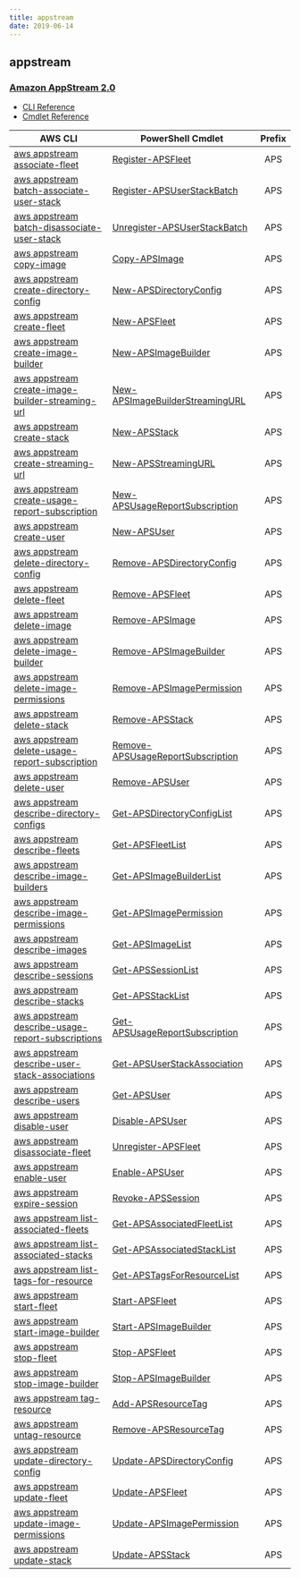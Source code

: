 ```yaml
---
title: appstream
date: 2019-06-14
---
```


## appstream

### [Amazon AppStream 2.0](https://aws.amazon.com/appstream2/)

* [CLI Reference](https://docs.aws.amazon.com/cli/latest/reference/appstream/index.html)
* [Cmdlet Reference](https://docs.aws.amazon.com/powershell/latest/reference/items/AWS_AppStream_cmdlets.html)

|AWS CLI|PowerShell Cmdlet|Prefix|
|----|----|:--:|
|[aws appstream associate-fleet](https://docs.aws.amazon.com/cli/latest/reference/appstream/associate-fleet.html)|[Register-APSFleet](https://docs.aws.amazon.com/powershell/latest/reference/items/Register-APSFleet.html)|APS|
|[aws appstream batch-associate-user-stack](https://docs.aws.amazon.com/cli/latest/reference/appstream/batch-associate-user-stack.html)|[Register-APSUserStackBatch](https://docs.aws.amazon.com/powershell/latest/reference/items/Register-APSUserStackBatch.html)|APS|
|[aws appstream batch-disassociate-user-stack](https://docs.aws.amazon.com/cli/latest/reference/appstream/batch-disassociate-user-stack.html)|[Unregister-APSUserStackBatch](https://docs.aws.amazon.com/powershell/latest/reference/items/Unregister-APSUserStackBatch.html)|APS|
|[aws appstream copy-image](https://docs.aws.amazon.com/cli/latest/reference/appstream/copy-image.html)|[Copy-APSImage](https://docs.aws.amazon.com/powershell/latest/reference/items/Copy-APSImage.html)|APS|
|[aws appstream create-directory-config](https://docs.aws.amazon.com/cli/latest/reference/appstream/create-directory-config.html)|[New-APSDirectoryConfig](https://docs.aws.amazon.com/powershell/latest/reference/items/New-APSDirectoryConfig.html)|APS|
|[aws appstream create-fleet](https://docs.aws.amazon.com/cli/latest/reference/appstream/create-fleet.html)|[New-APSFleet](https://docs.aws.amazon.com/powershell/latest/reference/items/New-APSFleet.html)|APS|
|[aws appstream create-image-builder](https://docs.aws.amazon.com/cli/latest/reference/appstream/create-image-builder.html)|[New-APSImageBuilder](https://docs.aws.amazon.com/powershell/latest/reference/items/New-APSImageBuilder.html)|APS|
|[aws appstream create-image-builder-streaming-url](https://docs.aws.amazon.com/cli/latest/reference/appstream/create-image-builder-streaming-url.html)|[New-APSImageBuilderStreamingURL](https://docs.aws.amazon.com/powershell/latest/reference/items/New-APSImageBuilderStreamingURL.html)|APS|
|[aws appstream create-stack](https://docs.aws.amazon.com/cli/latest/reference/appstream/create-stack.html)|[New-APSStack](https://docs.aws.amazon.com/powershell/latest/reference/items/New-APSStack.html)|APS|
|[aws appstream create-streaming-url](https://docs.aws.amazon.com/cli/latest/reference/appstream/create-streaming-url.html)|[New-APSStreamingURL](https://docs.aws.amazon.com/powershell/latest/reference/items/New-APSStreamingURL.html)|APS|
|[aws appstream create-usage-report-subscription](https://docs.aws.amazon.com/cli/latest/reference/appstream/create-usage-report-subscription.html)|[New-APSUsageReportSubscription](https://docs.aws.amazon.com/powershell/latest/reference/items/New-APSUsageReportSubscription.html)|APS|
|[aws appstream create-user](https://docs.aws.amazon.com/cli/latest/reference/appstream/create-user.html)|[New-APSUser](https://docs.aws.amazon.com/powershell/latest/reference/items/New-APSUser.html)|APS|
|[aws appstream delete-directory-config](https://docs.aws.amazon.com/cli/latest/reference/appstream/delete-directory-config.html)|[Remove-APSDirectoryConfig](https://docs.aws.amazon.com/powershell/latest/reference/items/Remove-APSDirectoryConfig.html)|APS|
|[aws appstream delete-fleet](https://docs.aws.amazon.com/cli/latest/reference/appstream/delete-fleet.html)|[Remove-APSFleet](https://docs.aws.amazon.com/powershell/latest/reference/items/Remove-APSFleet.html)|APS|
|[aws appstream delete-image](https://docs.aws.amazon.com/cli/latest/reference/appstream/delete-image.html)|[Remove-APSImage](https://docs.aws.amazon.com/powershell/latest/reference/items/Remove-APSImage.html)|APS|
|[aws appstream delete-image-builder](https://docs.aws.amazon.com/cli/latest/reference/appstream/delete-image-builder.html)|[Remove-APSImageBuilder](https://docs.aws.amazon.com/powershell/latest/reference/items/Remove-APSImageBuilder.html)|APS|
|[aws appstream delete-image-permissions](https://docs.aws.amazon.com/cli/latest/reference/appstream/delete-image-permissions.html)|[Remove-APSImagePermission](https://docs.aws.amazon.com/powershell/latest/reference/items/Remove-APSImagePermission.html)|APS|
|[aws appstream delete-stack](https://docs.aws.amazon.com/cli/latest/reference/appstream/delete-stack.html)|[Remove-APSStack](https://docs.aws.amazon.com/powershell/latest/reference/items/Remove-APSStack.html)|APS|
|[aws appstream delete-usage-report-subscription](https://docs.aws.amazon.com/cli/latest/reference/appstream/delete-usage-report-subscription.html)|[Remove-APSUsageReportSubscription](https://docs.aws.amazon.com/powershell/latest/reference/items/Remove-APSUsageReportSubscription.html)|APS|
|[aws appstream delete-user](https://docs.aws.amazon.com/cli/latest/reference/appstream/delete-user.html)|[Remove-APSUser](https://docs.aws.amazon.com/powershell/latest/reference/items/Remove-APSUser.html)|APS|
|[aws appstream describe-directory-configs](https://docs.aws.amazon.com/cli/latest/reference/appstream/describe-directory-configs.html)|[Get-APSDirectoryConfigList](https://docs.aws.amazon.com/powershell/latest/reference/items/Get-APSDirectoryConfigList.html)|APS|
|[aws appstream describe-fleets](https://docs.aws.amazon.com/cli/latest/reference/appstream/describe-fleets.html)|[Get-APSFleetList](https://docs.aws.amazon.com/powershell/latest/reference/items/Get-APSFleetList.html)|APS|
|[aws appstream describe-image-builders](https://docs.aws.amazon.com/cli/latest/reference/appstream/describe-image-builders.html)|[Get-APSImageBuilderList](https://docs.aws.amazon.com/powershell/latest/reference/items/Get-APSImageBuilderList.html)|APS|
|[aws appstream describe-image-permissions](https://docs.aws.amazon.com/cli/latest/reference/appstream/describe-image-permissions.html)|[Get-APSImagePermission](https://docs.aws.amazon.com/powershell/latest/reference/items/Get-APSImagePermission.html)|APS|
|[aws appstream describe-images](https://docs.aws.amazon.com/cli/latest/reference/appstream/describe-images.html)|[Get-APSImageList](https://docs.aws.amazon.com/powershell/latest/reference/items/Get-APSImageList.html)|APS|
|[aws appstream describe-sessions](https://docs.aws.amazon.com/cli/latest/reference/appstream/describe-sessions.html)|[Get-APSSessionList](https://docs.aws.amazon.com/powershell/latest/reference/items/Get-APSSessionList.html)|APS|
|[aws appstream describe-stacks](https://docs.aws.amazon.com/cli/latest/reference/appstream/describe-stacks.html)|[Get-APSStackList](https://docs.aws.amazon.com/powershell/latest/reference/items/Get-APSStackList.html)|APS|
|[aws appstream describe-usage-report-subscriptions](https://docs.aws.amazon.com/cli/latest/reference/appstream/describe-usage-report-subscriptions.html)|[Get-APSUsageReportSubscription](https://docs.aws.amazon.com/powershell/latest/reference/items/Get-APSUsageReportSubscription.html)|APS|
|[aws appstream describe-user-stack-associations](https://docs.aws.amazon.com/cli/latest/reference/appstream/describe-user-stack-associations.html)|[Get-APSUserStackAssociation](https://docs.aws.amazon.com/powershell/latest/reference/items/Get-APSUserStackAssociation.html)|APS|
|[aws appstream describe-users](https://docs.aws.amazon.com/cli/latest/reference/appstream/describe-users.html)|[Get-APSUser](https://docs.aws.amazon.com/powershell/latest/reference/items/Get-APSUser.html)|APS|
|[aws appstream disable-user](https://docs.aws.amazon.com/cli/latest/reference/appstream/disable-user.html)|[Disable-APSUser](https://docs.aws.amazon.com/powershell/latest/reference/items/Disable-APSUser.html)|APS|
|[aws appstream disassociate-fleet](https://docs.aws.amazon.com/cli/latest/reference/appstream/disassociate-fleet.html)|[Unregister-APSFleet](https://docs.aws.amazon.com/powershell/latest/reference/items/Unregister-APSFleet.html)|APS|
|[aws appstream enable-user](https://docs.aws.amazon.com/cli/latest/reference/appstream/enable-user.html)|[Enable-APSUser](https://docs.aws.amazon.com/powershell/latest/reference/items/Enable-APSUser.html)|APS|
|[aws appstream expire-session](https://docs.aws.amazon.com/cli/latest/reference/appstream/expire-session.html)|[Revoke-APSSession](https://docs.aws.amazon.com/powershell/latest/reference/items/Revoke-APSSession.html)|APS|
|[aws appstream list-associated-fleets](https://docs.aws.amazon.com/cli/latest/reference/appstream/list-associated-fleets.html)|[Get-APSAssociatedFleetList](https://docs.aws.amazon.com/powershell/latest/reference/items/Get-APSAssociatedFleetList.html)|APS|
|[aws appstream list-associated-stacks](https://docs.aws.amazon.com/cli/latest/reference/appstream/list-associated-stacks.html)|[Get-APSAssociatedStackList](https://docs.aws.amazon.com/powershell/latest/reference/items/Get-APSAssociatedStackList.html)|APS|
|[aws appstream list-tags-for-resource](https://docs.aws.amazon.com/cli/latest/reference/appstream/list-tags-for-resource.html)|[Get-APSTagsForResourceList](https://docs.aws.amazon.com/powershell/latest/reference/items/Get-APSTagsForResourceList.html)|APS|
|[aws appstream start-fleet](https://docs.aws.amazon.com/cli/latest/reference/appstream/start-fleet.html)|[Start-APSFleet](https://docs.aws.amazon.com/powershell/latest/reference/items/Start-APSFleet.html)|APS|
|[aws appstream start-image-builder](https://docs.aws.amazon.com/cli/latest/reference/appstream/start-image-builder.html)|[Start-APSImageBuilder](https://docs.aws.amazon.com/powershell/latest/reference/items/Start-APSImageBuilder.html)|APS|
|[aws appstream stop-fleet](https://docs.aws.amazon.com/cli/latest/reference/appstream/stop-fleet.html)|[Stop-APSFleet](https://docs.aws.amazon.com/powershell/latest/reference/items/Stop-APSFleet.html)|APS|
|[aws appstream stop-image-builder](https://docs.aws.amazon.com/cli/latest/reference/appstream/stop-image-builder.html)|[Stop-APSImageBuilder](https://docs.aws.amazon.com/powershell/latest/reference/items/Stop-APSImageBuilder.html)|APS|
|[aws appstream tag-resource](https://docs.aws.amazon.com/cli/latest/reference/appstream/tag-resource.html)|[Add-APSResourceTag](https://docs.aws.amazon.com/powershell/latest/reference/items/Add-APSResourceTag.html)|APS|
|[aws appstream untag-resource](https://docs.aws.amazon.com/cli/latest/reference/appstream/untag-resource.html)|[Remove-APSResourceTag](https://docs.aws.amazon.com/powershell/latest/reference/items/Remove-APSResourceTag.html)|APS|
|[aws appstream update-directory-config](https://docs.aws.amazon.com/cli/latest/reference/appstream/update-directory-config.html)|[Update-APSDirectoryConfig](https://docs.aws.amazon.com/powershell/latest/reference/items/Update-APSDirectoryConfig.html)|APS|
|[aws appstream update-fleet](https://docs.aws.amazon.com/cli/latest/reference/appstream/update-fleet.html)|[Update-APSFleet](https://docs.aws.amazon.com/powershell/latest/reference/items/Update-APSFleet.html)|APS|
|[aws appstream update-image-permissions](https://docs.aws.amazon.com/cli/latest/reference/appstream/update-image-permissions.html)|[Update-APSImagePermission](https://docs.aws.amazon.com/powershell/latest/reference/items/Update-APSImagePermission.html)|APS|
|[aws appstream update-stack](https://docs.aws.amazon.com/cli/latest/reference/appstream/update-stack.html)|[Update-APSStack](https://docs.aws.amazon.com/powershell/latest/reference/items/Update-APSStack.html)|APS|

